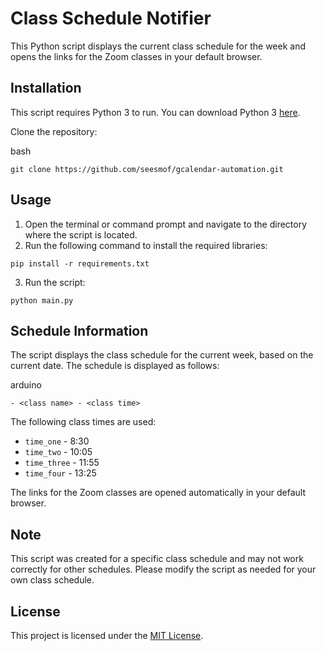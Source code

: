 # Class Schedule Notifier

This Python script displays the current class schedule for the week and opens the links for the Zoom classes in your default browser.

## Installation

This script requires Python 3 to run. You can download Python 3 [here](https://www.python.org/downloads/).

Clone the repository:

bash

```
git clone https://github.com/seesmof/gcalendar-automation.git
```

## Usage

1.  Open the terminal or command prompt and navigate to the directory where the script is located.
2.  Run the following command to install the required libraries:

`pip install -r requirements.txt`

3.  Run the script:

`python main.py`

## Schedule Information

The script displays the class schedule for the current week, based on the current date. The schedule is displayed as follows:

arduino

```arduino
- <class name> - <class time>
```

The following class times are used:

- `time_one` - 8:30
- `time_two` - 10:05
- `time_three` - 11:55
- `time_four` - 13:25

The links for the Zoom classes are opened automatically in your default browser.

## Note

This script was created for a specific class schedule and may not work correctly for other schedules. Please modify the script as needed for your own class schedule.

## License

This project is licensed under the [MIT License](LICENSE).
